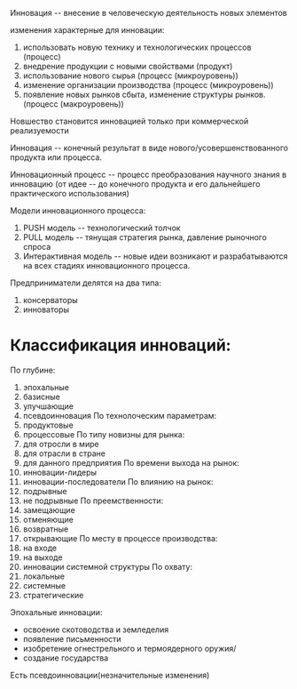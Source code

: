 Инновация -- внесение в человеческую деятельность новых элементов

изменения характерные для инновации:
1. использовать новую технику и технологических процессов
(процесс)
2. внедрение продукции с новыми свойствами
(продукт)
3. использование нового сырья
(процесс (микроуровень))
4. изменение организации производства
(процесс (микроуровень))
5. появление новых рынков сбыта, изменение структуры рынков.
(процесс (макроуровень))

Новшество становится инновацией только при коммерческой реализуемости

Инновация -- конечный результат в виде нового/усовершенствованного продукта или процесса.

Инновационный процесс -- процесс преобразования научного знания в инновацию (от идее -- до конечного продукта и его дальнейшего практического использования)

Модели инновационного процесса:

1. PUSH модель -- технологический толчок
2. PULL модель -- тянущая стратегия рынка, давление рыночного спроса
3. Интерактивная модель -- новые идеи возникают и разрабатываются на всех стадиях инновационного процесса.

Предприниматели делятся на два типа:
1. консерваторы 
2. инноваторы

# Классификация инноваций:

По глубине:
1. эпохальные
2. базисные
3. улучшающие
4. псевдоинновация
По технолоческим параметрам:
1. продуктовые
2. процессовые
По типу новизны для рынка:
1. для отросли в мире 
2. для отрасли в стране
3. для данного предприятия
По времени выхода на рынок:
1. инновации-лидеры
2. инновации-последователи
По влиянию на рынок:
1. подрывные
2. не подрывные
По преемственности:
1. замещающие
2. отменяющие 
3. возвратные
4. открывающие
По месту в процессе производства:
1. на входе
2. на выходе
3. инновации системной структуры
По охвату:
1. локальные
2. системные 
3. стратегические

Эпохальные инновации:
+ освоение скотоводства и земледелия
+ появление письменности
+ изобретение огнестрельного и термоядерного оружия/
+ создание государства

Есть псевдоинновации(незначительные изменения)